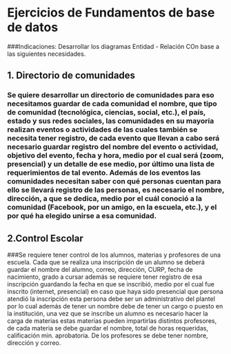 # Ejercicios de Fundamentos de base de datos
###Indicaciones: Desarrollar los diagramas Entidad - Relación COn base a las siguientes necesidades.

## 1. Directorio de comunidades 
### Se quiere desarrollar un directorio de comunidades para eso necesitamos guardar de cada comunidad el nombre, que tipo de comunidad (tecnológica, ciencias, social, etc.), el país, estado y sus redes sociales, las comunidades en su mayoría realizan eventos o actividades de las cuales también se necesita tener registro, de cada evento que llevan a cabo será necesario guardar registro del nombre del evento o actividad, objetivo del evento, fecha y hora, medio por el cual será (zoom, presencial) y un detalle de ese medio, por último una lista de requerimientos de tal evento. Además de los eventos las comunidades necesitan saber con qué personas cuentan para ello se llevará registro de las personas, es necesario el nombre, dirección, a que se dedica, medio por el cuál conoció a la comunidad (Facebook, por un amigo, en la escuela, etc.), y el por qué ha elegido unirse a esa comunidad.

## 2.Control Escolar 
###Se requiere tener control de los alumnos, materias y profesores de una escuela. Cada que se realiza una inscripción de un alumno se deberá guardar el nombre del alumno, correo, dirección, CURP, fecha de nacimiento, grado a cursar además se requiere tener registro de esa inscripción guardando la fecha en que se inscribió, medio por el cual fue inscrito (internet, presencial) en caso que haya sido presencial que persona atendió la inscripción esta persona debe ser un administrativo del plantel por lo cual además de tener un nombre debe de tener un cargo o puesto en la institución, una vez que se inscribe un alumno es necesario hacer la carga de materias estas materias pueden impartirlas distintos profesores, de cada materia se debe guardar el nombre, total de horas requeridas, calificación min. aprobatoria. De los profesores se debe tener nombre, dirección y correo.
